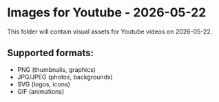 # Images for Youtube - 2026-05-22

This folder will contain visual assets for Youtube videos on 2026-05-22.

## Supported formats:
- PNG (thumbnails, graphics)
- JPG/JPEG (photos, backgrounds)
- SVG (logos, icons)
- GIF (animations)
